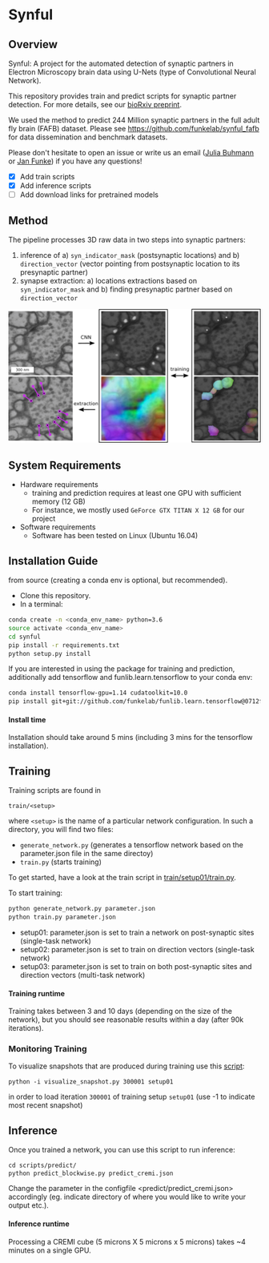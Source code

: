 Synful
======
Overview
--------
Synful: A project for the automated detection of synaptic partners in Electron Microscopy brain data using U-Nets (type of Convolutional Neural Network).

This repository provides train and predict scripts for synaptic partner detection. For more details, see our [bioRxiv preprint](https://www.biorxiv.org/content/10.1101/2019.12.12.874172v1).

We used the method to predict 244 Million synaptic partners in the full adult fly brain (FAFB) dataset.
Please see https://github.com/funkelab/synful_fafb for data dissemination and benchmark datasets.

Please don't hesitate to open
an issue or write us an email ([Julia
Buhmann](mailto:buhmannj@janelia.hhmi.org) or [Jan
Funke](mailto:funkej@janelia.hhmi.org)) if you have any questions!

- [x] Add train scripts
- [x] Add inference scripts
- [ ] Add download links for pretrained models

Method
------
The pipeline processes 3D raw data in two steps into synaptic partners:
  1) inference of a) `syn_indicator_mask` (postsynaptic locations) and b) `direction_vector` (vector pointing from postsynaptic location to its presynaptic partner)
  2) synapse extraction: a) locations extractions based on `syn_indicator_mask` and b) finding presynaptic partner based on `direction_vector`


![method_figure](docs/_static/method_overview.png)


System Requirements
-------------------

- Hardware requirements
  - training and prediction requires at least one GPU with sufficient memory (12 GB)
  - For instance, we mostly used `GeForce GTX TITAN X 12 GB` for our project
- Software requirements
  - Software has been tested on Linux (Ubuntu 16.04)

Installation Guide
------------------
from source (creating a conda env is optional, but recommended).
- Clone this repository.
- In a terminal:

```bash
conda create -n <conda_env_name> python=3.6
source activate <conda_env_name>
cd synful
pip install -r requirements.txt
python setup.py install
```
If you are interested in using the package for training and prediction, additionally add tensorflow and funlib.learn.tensorflow to your conda env:

```bash
conda install tensorflow-gpu=1.14 cudatoolkit=10.0
pip install git+git://github.com/funkelab/funlib.learn.tensorflow@0712fee6b6c083c6bfc86e76f475b2e40b3c64f2

```

#### Install time
Installation should take around 5 mins (including 3 mins for the tensorflow installation).


Training
--------

Training scripts are found in

```
train/<setup>
```

where `<setup>` is the name of a particular network configuration.
In such a <setup> directory, you will find two files:
- `generate_network.py` (generates a tensorflow network based on the parameter.json file in the same directoy)
- `train.py` (starts training)


To get started, have a look at the train script in [train/setup01/train.py](train/setup01).

To start training:
```bash
python generate_network.py parameter.json
python train.py parameter.json
```

- setup01: parameter.json is set to train a network on post-synaptic sites (single-task network)
- setup02: parameter.json is set to train on direction vectors (single-task network)
- setup03: parameter.json is set to train on both post-synaptic sites and direction vectors (multi-task network)

#### Training runtime
Training takes between 3 and 10 days (depending on the size of the network), but you should see reasonable results within a day (after 90k iterations).



### Monitoring Training

To visualize snapshots that are produced during training use this [script](scripts/visualization/visualize_snapshot.py):

```
python -i visualize_snapshot.py 300001 setup01
```

in order to load iteration `300001` of training setup `setup01` (use -1 to indicate most recent snapshot)


Inference
--------

Once you trained a network, you can use this script to run inference:

```
cd scripts/predict/
python predict_blockwise.py predict_cremi.json
```
Change the parameter in the configfile <predict/predict_cremi.json> accordingly (eg. indicate directory of where you would like to write your output etc.).

#### Inference runtime

Processing a CREMI cube (5 microns X 5 microns x 5 microns) takes ~4 minutes on a single GPU.
